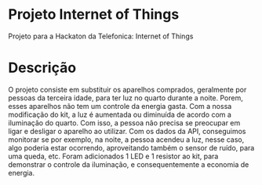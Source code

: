 Projeto Internet of Things
=======

Projeto para a Hackaton da Telefonica: Internet of Things

Descrição
=======

O projeto consiste em substituir os aparelhos comprados, geralmente por pessoas da terceira idade, para ter luz no quarto durante a noite. Porem, esses aparelhos não tem um controle da energia gasta. Com a nossa modificação do kit, a luz é aumentada ou diminuída de acordo com a iluminação do quarto. Com isso, a pessoa não precisa se preocupar em ligar e desligar o aparelho ao utilizar. Com os dados da API, conseguimos monitorar se por exemplo, na noite, a pessoa acendeu a luz, nesse caso, algo poderia estar ocorrendo, aproveitando também o sensor de ruído, para uma queda, etc. Foram adicionados 1 LED e 1 resistor ao kit, para demonstrar o controle da iluminação, e consequentemente a economia de energia.